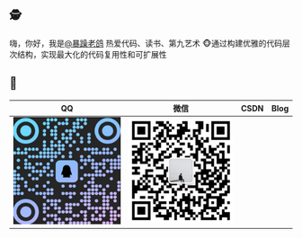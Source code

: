## 🕵️‍
嗨，你好，我是[@暴躁老鸽](https://newztx.github.io/about/)
热爱代码、读书、第九艺术
🐵通过构建优雅的代码层次结构，实现最大化的代码复用性和可扩展性
## 🔔
| QQ                               | 微信                                     | CSDN | Blog |
| -------------------------------- | ---------------------------------------- | ---- | ---- |
| ![QQ-QRCode](README/QQ-QRCode.png) | ![WeChat-QRCode](README/WeChat-QRCode.png) |      |      |
